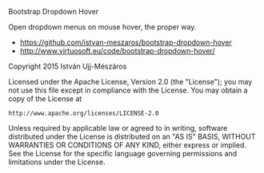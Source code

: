 Bootstrap Dropdown Hover

Open dropdown menus on mouse hover, the proper way.

- https://github.com/istvan-meszaros/bootstrap-dropdown-hover
- http://www.virtuosoft.eu/code/bootstrap-dropdown-hover/

Copyright 2015 István Ujj-Mészáros

Licensed under the Apache License, Version 2.0 (the "License");
you may not use this file except in compliance with the License.
You may obtain a copy of the License at

    http://www.apache.org/licenses/LICENSE-2.0

Unless required by applicable law or agreed to in writing, software
distributed under the License is distributed on an "AS IS" BASIS,
WITHOUT WARRANTIES OR CONDITIONS OF ANY KIND, either express or implied.
See the License for the specific language governing permissions and
limitations under the License.
